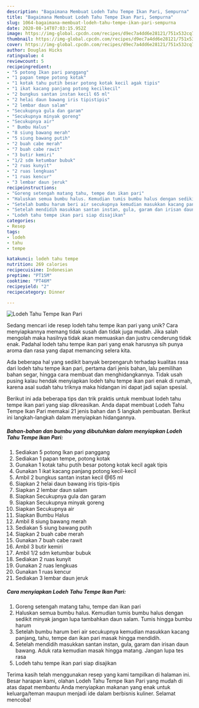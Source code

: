 ```yaml
---
description: "Bagaimana Membuat Lodeh Tahu Tempe Ikan Pari, Sempurna"
title: "Bagaimana Membuat Lodeh Tahu Tempe Ikan Pari, Sempurna"
slug: 1064-bagaimana-membuat-lodeh-tahu-tempe-ikan-pari-sempurna
date: 2020-08-14T07:03:15.952Z
image: https://img-global.cpcdn.com/recipes/d9ec7a4dd6e28121/751x532cq70/lodeh-tahu-tempe-ikan-pari-foto-resep-utama.jpg
thumbnail: https://img-global.cpcdn.com/recipes/d9ec7a4dd6e28121/751x532cq70/lodeh-tahu-tempe-ikan-pari-foto-resep-utama.jpg
cover: https://img-global.cpcdn.com/recipes/d9ec7a4dd6e28121/751x532cq70/lodeh-tahu-tempe-ikan-pari-foto-resep-utama.jpg
author: Douglas Hicks
ratingvalue: 4
reviewcount: 5
recipeingredient:
- "5 potong Ikan pari panggang"
- "1 papan tempe potong kotak"
- "1 kotak tahu putih besar potong kotak kecil agak tipis"
- "1 ikat kacang panjang potong kecilkecil"
- "2 bungkus santan instan kecil 65 ml"
- "2 helai daun bawang iris tipistipis"
- "2 lembar daun salam"
- "Secukupnya gula dan garam"
- "Secukupnya minyak goreng"
- "Secukupnya air"
- " Bumbu Halus"
- "8 siung bawang merah"
- "5 siung bawang putih"
- "2 buah cabe merah"
- "7 buah cabe rawit"
- "3 butir kemiri"
- "1/2 sdm ketumbar bubuk"
- "2 ruas kunyit"
- "2 ruas lengkuas"
- "1 ruas kencur"
- "3 lembar daun jeruk"
recipeinstructions:
- "Goreng setengah matang tahu, tempe dan ikan pari"
- "Haluskan semua bumbu halus. Kemudian tumis bumbu halus dengan sedikit minyak jangan lupa tambahkan daun salam. Tumis hingga bumbu harum"
- "Setelah bumbu harum beri air secukupnya kemudian masukkan kacang panjang, tahu, tempe dan ikan pari masak hingga mendidih."
- "Setelah mendidih masukkan santan instan, gula, garam dan irisan daun bawang. Aduk rata kemudian masak hingga matang. Jangan lupa tes rasa"
- "Lodeh tahu tempe ikan pari siap disajikan"
categories:
- Resep
tags:
- lodeh
- tahu
- tempe

katakunci: lodeh tahu tempe 
nutrition: 269 calories
recipecuisine: Indonesian
preptime: "PT15M"
cooktime: "PT46M"
recipeyield: "2"
recipecategory: Dinner

---
```



![Lodeh Tahu Tempe Ikan Pari](https://img-global.cpcdn.com/recipes/d9ec7a4dd6e28121/751x532cq70/lodeh-tahu-tempe-ikan-pari-foto-resep-utama.jpg)

Sedang mencari ide resep lodeh tahu tempe ikan pari yang unik? Cara menyiapkannya memang tidak susah dan tidak juga mudah. Jika salah mengolah maka hasilnya tidak akan memuaskan dan justru cenderung tidak enak. Padahal lodeh tahu tempe ikan pari yang enak harusnya sih punya aroma dan rasa yang dapat memancing selera kita.

Ada beberapa hal yang sedikit banyak berpengaruh terhadap kualitas rasa dari lodeh tahu tempe ikan pari, pertama dari jenis bahan, lalu pemilihan bahan segar, hingga cara membuat dan menghidangkannya. Tidak usah pusing kalau hendak menyiapkan lodeh tahu tempe ikan pari enak di rumah, karena asal sudah tahu triknya maka hidangan ini dapat jadi sajian spesial.




Berikut ini ada beberapa tips dan trik praktis untuk membuat lodeh tahu tempe ikan pari yang siap dikreasikan. Anda dapat membuat Lodeh Tahu Tempe Ikan Pari memakai 21 jenis bahan dan 5 langkah pembuatan. Berikut ini langkah-langkah dalam menyiapkan hidangannya.

<!--inarticleads1-->

##### Bahan-bahan dan bumbu yang dibutuhkan dalam menyiapkan Lodeh Tahu Tempe Ikan Pari:

1. Sediakan 5 potong Ikan pari panggang
1. Sediakan 1 papan tempe, potong kotak
1. Gunakan 1 kotak tahu putih besar potong kotak kecil agak tipis
1. Gunakan 1 ikat kacang panjang potong kecil-kecil
1. Ambil 2 bungkus santan instan kecil @65 ml
1. Siapkan 2 helai daun bawang iris tipis-tipis
1. Siapkan 2 lembar daun salam
1. Siapkan Secukupnya gula dan garam
1. Siapkan Secukupnya minyak goreng
1. Siapkan Secukupnya air
1. Siapkan  Bumbu Halus
1. Ambil 8 siung bawang merah
1. Sediakan 5 siung bawang putih
1. Siapkan 2 buah cabe merah
1. Gunakan 7 buah cabe rawit
1. Ambil 3 butir kemiri
1. Ambil 1/2 sdm ketumbar bubuk
1. Sediakan 2 ruas kunyit
1. Gunakan 2 ruas lengkuas
1. Gunakan 1 ruas kencur
1. Sediakan 3 lembar daun jeruk




<!--inarticleads2-->

##### Cara menyiapkan Lodeh Tahu Tempe Ikan Pari:

1. Goreng setengah matang tahu, tempe dan ikan pari
1. Haluskan semua bumbu halus. Kemudian tumis bumbu halus dengan sedikit minyak jangan lupa tambahkan daun salam. Tumis hingga bumbu harum
1. Setelah bumbu harum beri air secukupnya kemudian masukkan kacang panjang, tahu, tempe dan ikan pari masak hingga mendidih.
1. Setelah mendidih masukkan santan instan, gula, garam dan irisan daun bawang. Aduk rata kemudian masak hingga matang. Jangan lupa tes rasa
1. Lodeh tahu tempe ikan pari siap disajikan




Terima kasih telah menggunakan resep yang kami tampilkan di halaman ini. Besar harapan kami, olahan Lodeh Tahu Tempe Ikan Pari yang mudah di atas dapat membantu Anda menyiapkan makanan yang enak untuk keluarga/teman maupun menjadi ide dalam berbisnis kuliner. Selamat mencoba!
